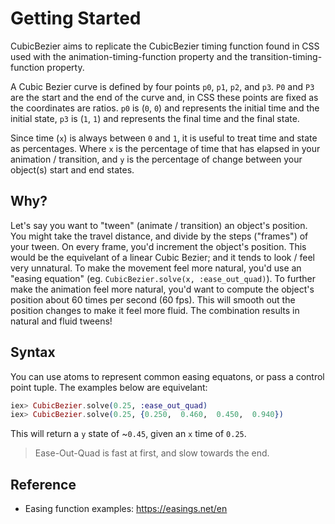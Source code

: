 # Getting Started

CubicBezier aims to replicate the CubicBezier timing function found
in CSS used with the animation-timing-function property and the 
transition-timing-function property. 

A Cubic Bezier curve is defined by four points `p0`, `p1`, `p2`, and `p3`.
`P0` and `P3` are the start and the end of the curve and, in CSS these 
points are fixed as the coordinates are ratios. `p0` is (`0`, `0`) and 
represents the initial time and the initial state, `p3` is (`1`, `1`) 
and represents the final time and the final state.

Since time (`x`) is always between `0` and `1`, it is useful to treat 
time and state as percentages. Where `x` is the percentage of time 
that has elapsed in your animation / transition, and `y` is the 
percentage of change between your object(s) start and end states.


## Why?

Let's say you want to "tween" (animate / transition) an object's position.
You might take the travel distance, and divide by the steps ("frames")
of your tween. On every frame, you'd increment the object's position.
This would be the equivelant of a linear Cubic Bezier; and it tends 
to look / feel very unnatural. To make the movement feel more natural,
you'd use an "easing equation" (eg. `CubicBezier.solve(x, :ease_out_quad)`). 
To further make the animation feel more natural, you'd want to compute 
the object's position about 60 times per second (60 fps). This will smooth 
out the position changes to make it feel more fluid. 
The combination results in natural and fluid tweens!


## Syntax

You can use atoms to represent common easing equatons, or pass a control 
point tuple. The examples below are equivelant:

```elixir
iex> CubicBezier.solve(0.25, :ease_out_quad)
iex> CubicBezier.solve(0.25, {0.250,  0.460,  0.450,  0.940})
```

This will return a `y` state of ~`0.45`, given an `x` time of `0.25`. 

> Ease-Out-Quad is fast at first, and slow towards the end.


## Reference

* Easing function examples: https://easings.net/en
